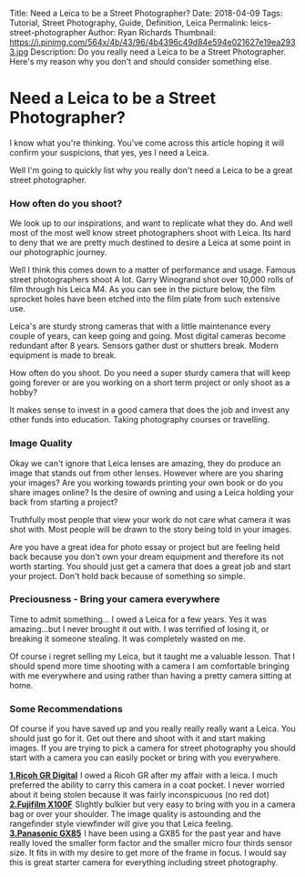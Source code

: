 Title: Need a Leica to be a Street Photographer? 
Date: 2018-04-09
Tags: Tutorial, Street Photography, Guide, Definition, Leica
Permalink: leics-street-photographer
Author: Ryan Richards
Thumbnail: https://i.pinimg.com/564x/4b/43/96/4b4396c49d84e594e021627e19ea2933.jpg
Description: Do you really need a Leica to be a Street Photographer. Here's my reason why you don't and should consider something else. 

# Need a Leica to be a Street Photographer? 

I know what you're thinking. You've come across this article hoping it will confirm your suspicions, that yes, yes I need a Leica.

Well I'm going to quickly list why you really don't need a Leica to be a great street photographer. 

### How often do you shoot?
We look up to our inspirations, and want to replicate what they do. And well most of the most well know street photographers shoot with Leica. Its hard to deny that we are pretty much destined to desire a Leica at some point in our photographic journey. 

Well I think this comes down to a matter of performance and usage. Famous street photographers shoot A lot. Garry Winogrand shot over 10,000 rolls of film through his Leica M4. As you can see in the picture below, the film sprocket holes have been etched into the film plate from such extensive use. 

Leica's are sturdy strong cameras that with a little maintenance every couple of years, can keep going and going. Most digital cameras become redundant after 8 years. Sensors gather dust or shutters break. Modern equipment is made to break.

How often do you shoot. Do you need a super sturdy camera that will keep going forever or are you working on a short term project or only shoot as a hobby? 

It makes sense to invest in a good camera that does the job and invest any other funds into education. Taking photography courses or travelling.

### Image Quality

Okay we can't ignore that Leica lenses are amazing, they do produce an image that stands out from other lenses. However where are you sharing your images? Are you working towards printing your own book or do you share images online? Is the desire of owning and using a Leica holding your back from starting a project? 

Truthfully most people that view your work do not care what camera it was shot with. Most people will be drawn to the story being told in your images. 

Are you have a great idea for photo essay or project but are feeling held back because you don't own your dream equipment and therefore its not worth starting. You should just get a camera that does a great job and start your project. Don't hold back because of something so simple. 

### Preciousness - Bring your camera everywhere

Time to admit something... I owed a Leica for a few years. Yes it was amazing...but I never brought it out with. I was terrified of losing it, or breaking it someone stealing. It was completely wasted on me. 

Of course i regret selling my Leica, but it taught me a valuable lesson. That I should spend more time shooting with a camera I am comfortable bringing with me everywhere and using rather than having a pretty camera sitting at home. 

### Some Recommendations

Of course if you have saved up and you really really really want a Leica. You should just go for it. Get out there and shoot with it and start making images. If you are trying to pick a camera for street photography you should start with a camera you can easily pocket or bring with you everywhere. 

**<a target="_blank" href="https://www.amazon.com/gp/product/B00ZY9JJEU/ref=as_li_tl?ie=UTF8&camp=1789&creative=9325&creativeASIN=B00ZY9JJEU&linkCode=as2&tag=ryn122-20&linkId=79542e32f946cc4f42f02fc9993f0625">1.Ricoh GR Digital</a><img src="//ir-na.amazon-adsystem.com/e/ir?t=ryn122-20&l=am2&o=1&a=B00ZY9JJEU" width="1" height="1" border="0" alt="" style="border:none !important; margin:0px !important;" />**
I owed a Ricoh GR after my affair with a leica. I much preferred the ability to carry this camera in a coat pocket. I never worried about it being stolen because it was fairly inconspicuous (no red dot)<br>
**<a target="_blank" href="https://www.amazon.com/gp/product/B01MUA5JGO/ref=as_li_tl?ie=UTF8&camp=1789&creative=9325&creativeASIN=B01MUA5JGO&linkCode=as2&tag=ryn122-20&linkId=981409d4fdd8b5b55bd26993db1b2247">2.Fujifilm X100F</a><img src="//ir-na.amazon-adsystem.com/e/ir?t=ryn122-20&l=am2&o=1&a=B01MUA5JGO" width="1" height="1" border="0" alt="" style="border:none !important; margin:0px !important;" />**
Slightly bulkier but very easy to bring with you in a camera bag or over your shoulder. The image quality is astounding and the rangefinder style viewfinder will give you that Leica feeling.<br>
**<a target="_blank" href="https://www.amazon.com/gp/product/B01DOKHSH0/ref=as_li_tl?ie=UTF8&camp=1789&creative=9325&creativeASIN=B01DOKHSH0&linkCode=as2&tag=ryn122-20&linkId=8d720c2013f03f35371561122ebfd971">3.Panasonic GX85</a><img src="//ir-na.amazon-adsystem.com/e/ir?t=ryn122-20&l=am2&o=1&a=B01DOKHSH0" width="1" height="1" border="0" alt="" style="border:none !important; margin:0px !important;" />**
I have been using a GX85 for the past year and have really loved the smaller form factor and the smaller micro four thirds sensor size. It fits in with my desire to get more of the frame in focus. I would say this is great starter camera for everything including street photography. 